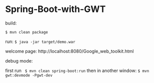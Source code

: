 # Spring-Boot-with-GWT

build:

`
$ mvn clean package
`

run: 
`
$ java -jar target/demo.war
`


welcome page:
http://localhost:8080/Google_web_toolkit.html


debug mode:

first run ` $ mvn clean spring-boot:run` then in another window: `$ mvn gwt:devmode -Pgwt-dev`